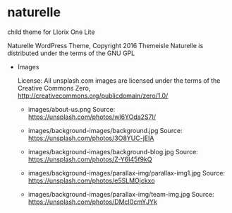 # naturelle
child theme for Llorix One Lite

Naturelle WordPress Theme, Copyright 2016 Themeisle
Naturelle is distributed under the terms of the GNU GPL

* Images

	License: All unsplash.com images are licensed under the terms of the Creative Commons Zero, http://creativecommons.org/publicdomain/zero/1.0/

	* images/about-us.png
			Source: https://unsplash.com/photos/wl6YOda2S7I/

	* images/background-images/background.jpg
			Source: https://unsplash.com/photos/3O8YUC-jEIA

	* images/background-images/background-blog.jpg
			Source: https://unsplash.com/photos/Z-Y6I45f9kQ

    * images/background-images/parallax-img/parallax-img1.jpg
            Source: https://unsplash.com/photos/e5SLMOjckxo

    * images/background-images/parallax-img/team-img.jpg
            Source: https://unsplash.com/photos/DMcI0cmYJYk


